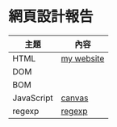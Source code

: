 # 網頁設計報告

主題                | 內容
--------------------|--------------------------------------------
HTML  | [my website](../website/my_website.html)
DOM  | 
BOM  | 
JavaScript |[canvas](5.29/md/canvas.md)||[ballmove](5.29/md/ballmove.md)||[mouseMove](5.29/md/mouseMove.md)||[sketchpad](5.29/md/sketchpad.md)
regexp  | [regexp](6.12/regexp.md)
